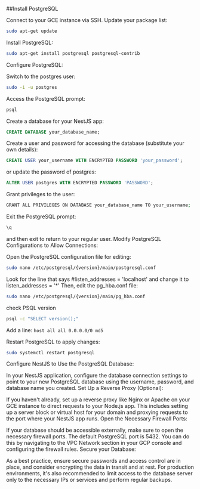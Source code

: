 ##Install PostgreSQL

Connect to your GCE instance via SSH.
Update your package list: 
```bash
sudo apt-get update
```

Install PostgreSQL: 
```bash
sudo apt-get install postgresql postgresql-contrib
```

Configure PostgreSQL:

Switch to the postgres user: 
```bash
sudo -i -u postgres
```

Access the PostgreSQL prompt: 
```bash
psql
```

Create a database for your NestJS app: 
```SQL
CREATE DATABASE your_database_name;
```
Create a user and password for accessing the database (substitute your own details): 
```SQL
CREATE USER your_username WITH ENCRYPTED PASSWORD 'your_password';
```
or update the password of postgres:
```SQL
ALTER USER postgres WITH ENCRYPTED PASSWORD 'PASSWORD';
```

Grant privileges to the user: 
```bash
GRANT ALL PRIVILEGES ON DATABASE your_database_name TO your_username;
```

Exit the PostgreSQL prompt: 
```bash
\q
```
and then exit to return to your regular user.
Modify PostgreSQL Configurations to Allow Connections:

Open the PostgreSQL configuration file for editing:
```bash
sudo nano /etc/postgresql/{version}/main/postgresql.conf
```
Look for the line that says #listen_addresses = 'localhost' and change it to listen_addresses = '*'
Then, edit the pg_hba.conf file: 
```bash
sudo nano /etc/postgresql/{version}/main/pg_hba.conf
```
check PSQL version
```bash
psql -c "SELECT version();"
```
Add a line: 
`host all all 0.0.0.0/0 md5`

Restart PostgreSQL to apply changes: 
```bash
sudo systemctl restart postgresql
```

Configure NestJS to Use the PostgreSQL Database:

In your NestJS application, configure the database connection settings to point to your new PostgreSQL database using the username, password, and database name you created.
Set Up a Reverse Proxy (Optional):

If you haven't already, set up a reverse proxy like Nginx or Apache on your GCE instance to direct requests to your Node.js app.
This includes setting up a server block or virtual host for your domain and proxying requests to the port where your NestJS app runs.
Open the Necessary Firewall Ports:

If your database should be accessible externally, make sure to open the necessary firewall ports. The default PostgreSQL port is 5432.
You can do this by navigating to the VPC Network section in your GCP console and configuring the firewall rules.
Secure your Database:

As a best practice, ensure secure passwords and access control are in place, and consider encrypting the data in transit and at rest.
For production environments, it's also recommended to limit access to the database server only to the necessary IPs or services and perform regular backups.
